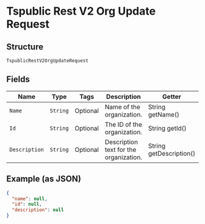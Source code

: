 
# Tspublic Rest V2 Org Update Request

## Structure

`TspublicRestV2OrgUpdateRequest`

## Fields

| Name | Type | Tags | Description | Getter | Setter |
|  --- | --- | --- | --- | --- | --- |
| `Name` | `String` | Optional | Name of the organization. | String getName() | setName(String name) |
| `Id` | `String` | Optional | The ID of the organization. | String getId() | setId(String id) |
| `Description` | `String` | Optional | Description text for the organization. | String getDescription() | setDescription(String description) |

## Example (as JSON)

```json
{
  "name": null,
  "id": null,
  "description": null
}
```

